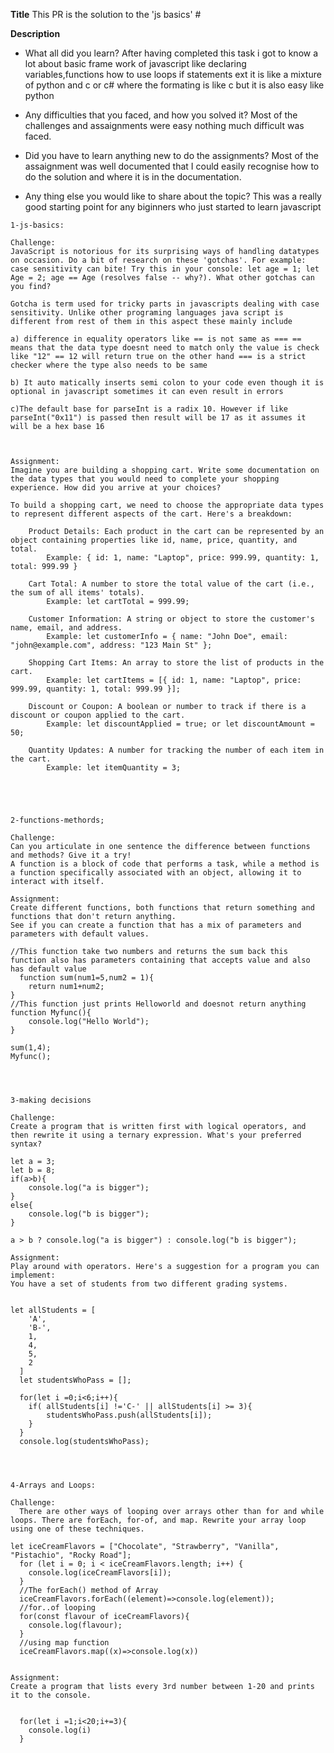 **Title**
This PR is the solution to the 'js basics'  #<ONE>

**Description**
- What all did you learn?
After having completed this task i got to know a lot about basic frame work of javascript like declaring variables,functions how to use loops if statements ext
it is like a mixture of python and c or c# where the formating is like c but it is also easy like python

- Any difficulties that you faced, and how you solved it?
  Most of the challenges and assaignments were easy nothing much difficult was faced.
  
- Did you have to learn anything new to do the assignments?
  Most of the assaignment was well documented that I could easily recognise how to do the solution and where it is in the documentation.
  
- Any thing else you would like to share about the topic?
This was a really good starting point for any biginners who just started to learn javascript
```
1-js-basics:

Challenge:
JavaScript is notorious for its surprising ways of handling datatypes on occasion. Do a bit of research on these 'gotchas'. For example: case sensitivity can bite! Try this in your console: let age = 1; let Age = 2; age == Age (resolves false -- why?). What other gotchas can you find?

Gotcha is term used for tricky parts in javascripts dealing with case sensitivity. Unlike other programing languages java script is different from rest of them in this aspect these mainly include

a) difference in equality operators like == is not same as === == means that the data type doesnt need to match only the value is check like "12" == 12 will return true on the other hand === is a strict checker where the type also needs to be same

b) It auto matically inserts semi colon to your code even though it is optional in javascript sometimes it can even result in errors

c)The default base for parseInt is a radix 10. However if like parseInt("0x11") is passed then result will be 17 as it assumes it will be a hex base 16



Assignment:
Imagine you are building a shopping cart. Write some documentation on the data types that you would need to complete your shopping experience. How did you arrive at your choices?

To build a shopping cart, we need to choose the appropriate data types to represent different aspects of the cart. Here's a breakdown:

    Product Details: Each product in the cart can be represented by an object containing properties like id, name, price, quantity, and total.
        Example: { id: 1, name: "Laptop", price: 999.99, quantity: 1, total: 999.99 }

    Cart Total: A number to store the total value of the cart (i.e., the sum of all items' totals).
        Example: let cartTotal = 999.99;

    Customer Information: A string or object to store the customer's name, email, and address.
        Example: let customerInfo = { name: "John Doe", email: "john@example.com", address: "123 Main St" };

    Shopping Cart Items: An array to store the list of products in the cart.
        Example: let cartItems = [{ id: 1, name: "Laptop", price: 999.99, quantity: 1, total: 999.99 }];

    Discount or Coupon: A boolean or number to track if there is a discount or coupon applied to the cart.
        Example: let discountApplied = true; or let discountAmount = 50;

    Quantity Updates: A number for tracking the number of each item in the cart.
        Example: let itemQuantity = 3;





2-functions-methords;

Challenge:
Can you articulate in one sentence the difference between functions and methods? Give it a try!
A function is a block of code that performs a task, while a method is a function specifically associated with an object, allowing it to interact with itself.

Assignment:
Create different functions, both functions that return something and functions that don't return anything.
See if you can create a function that has a mix of parameters and parameters with default values.

//This function take two numbers and returns the sum back this function also has parameters containing that accepts value and also has default value
  function sum(num1=5,num2 = 1){
    return num1+num2;
}
//This function just prints Helloworld and doesnot return anything
function Myfunc(){
    console.log("Hello World");
}

sum(1,4);
Myfunc();




3-making decisions

Challenge:
Create a program that is written first with logical operators, and then rewrite it using a ternary expression. What's your preferred syntax?

let a = 3;
let b = 8;
if(a>b){
    console.log("a is bigger");
}
else{
    console.log("b is bigger");
}

a > b ? console.log("a is bigger") : console.log("b is bigger");

Assignment:
Play around with operators. Here's a suggestion for a program you can implement:
You have a set of students from two different grading systems.


let allStudents = [
    'A',
    'B-',
    1,
    4,
    5,
    2
  ]
  let studentsWhoPass = [];

  for(let i =0;i<6;i++){
    if( allStudents[i] !='C-' || allStudents[i] >= 3){
        studentsWhoPass.push(allStudents[i]);
    }
  }
  console.log(studentsWhoPass);




4-Arrays and Loops:

Challenge:
  There are other ways of looping over arrays other than for and while loops. There are forEach, for-of, and map. Rewrite your array loop using one of these techniques.

let iceCreamFlavors = ["Chocolate", "Strawberry", "Vanilla", "Pistachio", "Rocky Road"];
  for (let i = 0; i < iceCreamFlavors.length; i++) {
    console.log(iceCreamFlavors[i]);
  }
  //The forEach() method of Array
  iceCreamFlavors.forEach((element)=>console.log(element));
  //for..of looping
  for(const flavour of iceCreamFlavors){
    console.log(flavour);
  }
  //using map function
  iceCreamFlavors.map((x)=>console.log(x))


Assignment:
Create a program that lists every 3rd number between 1-20 and prints it to the console.


  for(let i =1;i<20;i+=3){
    console.log(i)
  }

```
